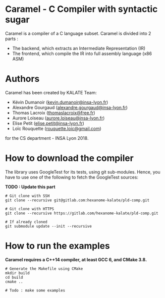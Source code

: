 Caramel - C Compiler with syntactic sugar
========================

Caramel is a compiler of a C language subset. Caramel is divided into 2 parts :
- The backend, which extracts an Intermediate Representation (IR)
- The frontend, which compile the IR into full assembly language (x86 ASM)

# Authors

Caramel has been created by KALATE Team:
- Kévin Dumanoir (kevin.dumanoir@insa-lyon.fr)
- Alexandre Gourgaud (alexandre.gourgaud@insa-lyon.fr)
- Thomas Lacroix (<thomaslacroix@free.fr>)
- Aurore Loiseau (aurore.loiseau@insa-lyon.fr)
- Elise Petit (elise.petit@insa-lyon.fr)
- Loïc Rouquette (<rouquette.loic@gmail.com>)

for the CS department - INSA Lyon 2018.


# How to download the compiler

The library uses GoogleTest for its tests, using git sub-modules. Hence, you have to use one of the following to fetch the GoogleTest sources:

**TODO : Update this part**

```shell
# Git clone with SSH
git clone --recursive git@gitlab.com:hexanome-kalate/pld-comp.git

# Git clone with HTTPS
git clone --recursive https://gitlab.com/hexanome-kalate/pld-comp.git

# If already cloned
git submodule update --init --recursive
```


# How to run the examples

**Caramel requires a C++14 compiler, at least GCC 6, and CMake 3.8.**

```shell
# Generate the Makefile using CMake
mkdir build
cd build
cmake ..

# Todo : make some examples
```
